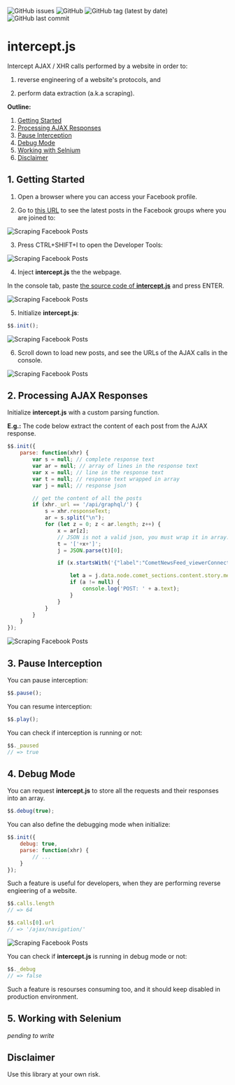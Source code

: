 ![GitHub issues](https://img.shields.io/github/issues/leandrosardi/intercept) ![GitHub](https://img.shields.io/github/license/leandrosardi/intercept) ![GitHub tag (latest by date)](https://img.shields.io/github/v/tag/leandrosardi/intercept) ![GitHub last commit](https://img.shields.io/github/last-commit/leandrosardi/intercept)

# intercept.js

Intercept AJAX / XHR calls performed by a website in order to:

1. reverse engineering of a website's protocols, and 

2. perform data extraction (a.k.a scraping).

**Outline:**

1. [Getting Started](#1-getting-started)
2. [Processing AJAX Responses](#2-processing-ajax-responses)
3. [Pause Interception](#3-pause-interception)
4. [Debug Mode](#4-debug-mode)
5. [Working with Selnium](#5-working-with-selenium)
6. [Disclaimer](#disclaimer)

## 1. Getting Started

1. Open a browser where you can access your Facebook profile.

2. Go to [this URL](https://www.facebook.com/?filter=groups&sk=h_chr) to see the latest posts in the Facebook groups where you are joined to:

![Scraping Facebook Posts](./docu/pics/scraping-facebook-posts-1.png)

3. Press CTRL+SHIFT+I to open the Developer Tools:

![Scraping Facebook Posts](./docu/pics/scraping-facebook-posts-2.png)

4. Inject **intercept.js** the the webpage.

In the console tab, paste [the source code of **intercept.js**](https://github.com/leandrosardi/intercept/blob/main/lib/intercept.js) and press ENTER.

![Scraping Facebook Posts](./docu/pics/scraping-facebook-posts-3.png)

5. Initialize **intercept.js**:

```javascript
$$.init();
```

![Scraping Facebook Posts](./docu/pics/scraping-facebook-posts-4.png)

6. Scroll down to load new posts, and see the URLs of the AJAX calls in the console.

![Scraping Facebook Posts](./docu/pics/scraping-facebook-posts-5.png)


## 2. Processing AJAX Responses

Initialize **intercept.js** with a custom parsing function.

**E.g.:** The code below extract the content of each post from the AJAX response.

```javascript
$$.init({
    parse: function(xhr) {
        var s = null; // complete response text 
        var ar = null; // array of lines in the response text
        var x = null; // line in the response text
        var t = null; // response text wrapped in array
        var j = null; // response json

        // get the content of all the posts
        if (xhr._url == '/api/graphql/') {
            s = xhr.responseText;
            ar = s.split("\n");
            for (let z = 0; z < ar.length; z++) {
                x = ar[z];
                // JSON is not a valid json, you must wrap it in array.
                t = '['+x+']';
                j = JSON.parse(t)[0];

                if (x.startsWith('{"label":"CometNewsFeed_viewerConnection$stream$CometNewsFeed_viewer_news_feed"')) {

                    let a = j.data.node.comet_sections.content.story.message;
                    if (a != null) {
                        console.log('POST: ' + a.text);
                    }
                }
            }
        } 
    }
});
```

![Scraping Facebook Posts](./docu/pics/scraping-facebook-posts-6.png)

## 3. Pause Interception

You can pause interception:

```javascript
$$.pause();
```

You can resume interception:

```javascript
$$.play();
```

You can check if interception is running or not:

```javascript
$$._paused
// => true
```

## 4. Debug Mode

You can request **intercept.js** to store all the requests and their responses into an array.

```javascript
$$.debug(true);
```

You can also define the debugging mode when initialize:

```javascript
$$.init({
    debug: true,
    parse: function(xhr) {
        // ...
    }
});
```

Such a feature is useful for developers, when they are performing reverse engieering of a website.

```javascript
$$.calls.length
// => 64

$$.calls[0].url
// => '/ajax/navigation/'
```

![Scraping Facebook Posts](./docu/pics/scraping-facebook-posts-7.png)

You can check if **intercept.js** is running in debug mode or not:

```javascript
$$._debug
// => false
```

Such a feature is resourses consuming too, and it should keep disabled in production environment.

## 5. Working with Selenium

_pending to write_

## Disclaimer

Use this library at your own risk.

